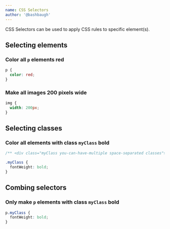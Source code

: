 ```yaml
---
name: CSS Selectors
author: '@bashbaugh'
---
```


CSS Selectors can be used to apply CSS rules to specific element(s).

## Selecting elements

### Color all `p` elements red

```css
p {
  color: red;
}
```

### Make all images 200 pixels wide

```css
img {
  width: 200px;
}
```

## Selecting classes

### Color all elements with class `myClass` bold

```css
/** <div class="myClass you-can-have-multiple space-separated classes">Orpheus is the best</div> **/

.myClass {
  fontWeight: bold;
}
```

## Combing selectors

### Only make `p` elements with class `myClass` bold

```css
p.myClass {
  fontWeight: bold;
}
